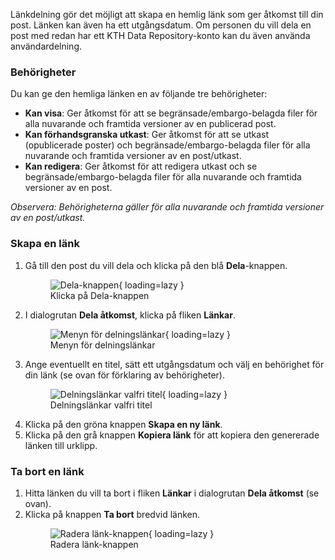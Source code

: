 Länkdelning gör det möjligt att skapa en hemlig länk som ger åtkomst till din post. Länken kan även ha ett utgångsdatum. Om personen du vill dela en post med redan har ett KTH Data Repository-konto kan du även använda användardelning.

### Behörigheter

Du kan ge den hemliga länken en av följande tre behörigheter:

- **Kan visa**: Ger åtkomst för att se begränsade/embargo-belagda filer för alla nuvarande och framtida versioner av en publicerad post.
- **Kan förhandsgranska utkast**: Ger åtkomst för att se utkast (opublicerade poster) och begränsade/embargo-belagda filer för alla nuvarande och framtida versioner av en post/utkast.
- **Kan redigera**: Ger åtkomst för att redigera utkast och se begränsade/embargo-belagda filer för alla nuvarande och framtida versioner av en post.

*Observera: Behörigheterna gäller för alla nuvarande och framtida versioner av en post/utkast.*

### Skapa en länk

1. Gå till den post du vill dela och klicka på den blå **Dela**-knappen.
        <figure markdown="span">
        ![Dela-knappen](assets/images/share_button.png){ loading=lazy }
        <figcaption>Klicka på Dela-knappen</figcaption>
        </figure>
2. I dialogrutan **Dela åtkomst**, klicka på fliken **Länkar**.
        <figure markdown="span">
        ![Menyn för delningslänkar](assets/images/share_links_menu.png){ loading=lazy }
        <figcaption>Menyn för delningslänkar</figcaption>
        </figure>
3. Ange eventuellt en titel, sätt ett utgångsdatum och välj en behörighet för din länk (se ovan för förklaring av behörigheter).
        <figure markdown="span">
        ![Delningslänkar valfri titel](assets/images/share_links_access.png){ loading=lazy }
        <figcaption>Delningslänkar valfri titel</figcaption>
        </figure>
4. Klicka på den gröna knappen **Skapa en ny länk**.
5. Klicka på den grå knappen **Kopiera länk** för att kopiera den genererade länken till urklipp.

### Ta bort en länk

1. Hitta länken du vill ta bort i fliken **Länkar** i dialogrutan **Dela åtkomst** (se ovan).
2. Klicka på knappen **Ta bort** bredvid länken.
        <figure markdown="span">
        ![Radera länk-knappen](assets/images/share_links_access.png){ loading=lazy }
        <figcaption>Radera länk-knappen</figcaption>
        </figure>

